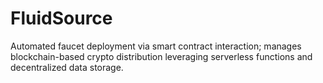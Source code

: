 # FluidSource
Automated faucet deployment via smart contract interaction; manages blockchain-based crypto distribution leveraging serverless functions and decentralized data storage.
